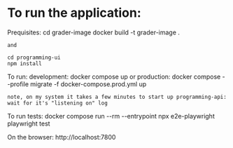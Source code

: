 # To run the application:

Prequisites: 
    cd grader-image
    docker build -t grader-image .

    and

    cd programming-ui
    npm install

To run:
    development: docker compose up
    or 
    production: docker compose --profile migrate -f docker-compose.prod.yml up

    note, on my system it takes a few minutes to start up programming-api: wait for it's "listening on" log

To run tests:
    docker compose run --rm --entrypoint npx e2e-playwright playwright test

On the browser:
    http://localhost:7800